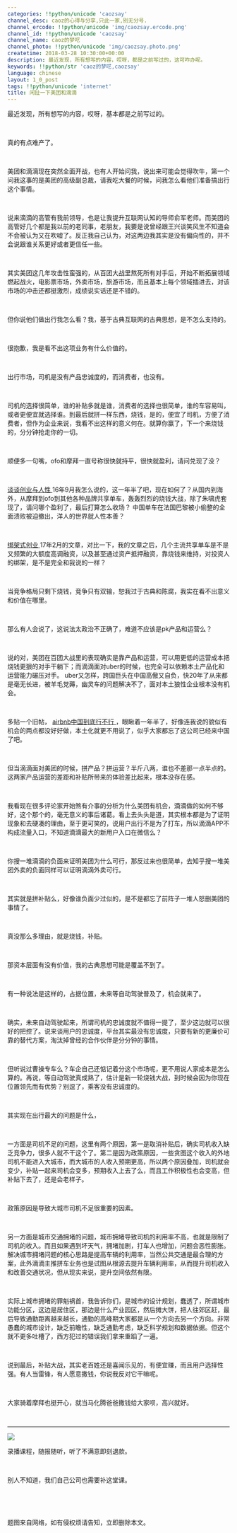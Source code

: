 ```yaml
---
categories: !!python/unicode 'caozsay'
channel_desc: caoz的心得与分享,只此一家,别无分号.
channel_ercode: !!python/unicode 'img/caozsay.ercode.png'
channel_id: !!python/unicode 'caozsay'
channel_name: caoz的梦呓
channel_photo: !!python/unicode 'img/caozsay.photo.png'
createtime: 2018-03-28 10:30:00+00:00
description: 最近发现，所有想写的内容，哎呀，都是之前写过的，这可咋办呢。
keywords: !!python/str 'caoz的梦呓,caozsay'
language: chinese
layout: 1_0_post
tags: !!python/unicode 'internet'
title: 闲扯一下美团和滴滴
---
```

<div class="rich_media_content" id="js_content">
<p style="white-space: normal;">
         最近发现，所有想写的内容，哎呀，基本都是之前写过的。
        </p>
<p style="white-space: normal;">
<br/>
</p>
<p style="white-space: normal;">
         真的有点难产了。
        </p>
<p style="white-space: normal;">
<br/>
</p>
<p style="white-space: normal;">
         美团和滴滴现在突然全面开战，也有人开始问我，说出来可能会觉得吹牛，第一个问我这事的是美团的高级副总裁，请我吃大餐的时候，问我怎么看他们准备搞出行这个事情。
        </p>
<p style="white-space: normal;">
<br/>
</p>
<p style="white-space: normal;">
         说来滴滴的高管有我前领导，也是让我提升互联网认知的导师俞军老师。而美团的高管好几个都是我以前的老同事，老朋友，我要是说曾经跟王兴谈笑风生不知道会不会被认为又在吹嘘了。反正我自己认为，对这两边我其实是没有偏向性的，并不会说跟谁关系更好或者更信任一些。
        </p>
<p style="white-space: normal;">
<br/>
</p>
<p style="white-space: normal;">
         其实美团这几年攻击性蛮强的，从百团大战里熬死所有对手后，开始不断拓展领域燃起战火，电影票市场，外卖市场，旅游市场，而且基本上每个领域插进去，对该市场的冲击还都挺激烈，成绩说实话还是不错的。
        </p>
<p style="white-space: normal;">
<br/>
</p>
<p style="white-space: normal;">
         但你说他们做出行我怎么看？我，基于古典互联网的古典思想，是不怎么支持的。
        </p>
<p style="white-space: normal;">
<br/>
</p>
<p style="white-space: normal;">
         很抱歉，我是看不出这项业务有什么价值的。
        </p>
<p style="white-space: normal;">
<br/>
</p>
<p style="white-space: normal;">
         出行市场，司机是没有产品忠诚度的，而消费者，也没有。
        </p>
<p style="white-space: normal;">
<br/>
</p>
<p style="white-space: normal;">
         司机的选择很简单，谁的补贴多就是谁，消费者的选择也很简单，谁的车容易叫，或者更便宜就选择谁。到最后就拼一样东西，烧钱，是的，便宜了司机，方便了消费者，但作为企业来说，我看不出这样的意义何在。就算你赢了，下一个来烧钱的，分分钟抢走你的一切。
        </p>
<p style="white-space: normal;">
<br/>
</p>
<p style="white-space: normal;">
         顺便多一句嘴，ofo和摩拜一直号称很快就持平，很快就盈利，请问兑现了没？
        </p>
<p style="white-space: normal;">
<br/>
</p>
<p style="white-space: normal;">
<a href="http://mp.weixin.qq.com/s?__biz=MzI0MjA1Mjg2Ng==&amp;mid=2649866944&amp;idx=1&amp;sn=39365f982d41d59b87c438af6c7afa93&amp;chksm=f10758adc670d1bbf380cf0b401753fdd5bd88de11aea187b3fb1785b08ba2d3775ee73a6d7a&amp;scene=21#wechat_redirect" target="_blank">
          谈谈创业与人性
         </a>
         16年9月我怎么说的，这一年半了吧，现在如何了？从国内到海外，从摩拜到ofo到其他各种品牌共享单车，轰轰烈烈的烧钱大战，除了朱啸虎套现了，请问哪个盈利了，最后打算怎么收场？ 中国单车在法国巴黎被小偷整的全面溃败被迫撤出，洋人的世界就人性本善？
         <br/>
</p>
<p style="white-space: normal;">
<br/>
</p>
<p style="white-space: normal;">
<a href="http://mp.weixin.qq.com/s?__biz=MzI0MjA1Mjg2Ng==&amp;mid=2649867181&amp;idx=1&amp;sn=866dd92396b85f50a5483b25f50638c7&amp;chksm=f10759c0c670d0d6ae22e50fea2bbe1009fca058c26c61b290134b4dc827579ab3aa6535eea3&amp;scene=21#wechat_redirect" target="_blank">
          绑架式创业
         </a>
         17年2月的文章，对比一下，我的文章之后，几个主流共享单车是不是又频繁的大额度高调融资，以及甚至通过资产抵押融资，靠烧钱来维持，对投资人的绑架，是不是完全和我说的一样？
         <br/>
</p>
<p style="white-space: normal;">
<br/>
</p>
<p style="white-space: normal;">
         当竞争格局只剩下烧钱，竞争只有双输，恕我过于古典和陈腐，我实在看不出意义和价值在哪里。
        </p>
<p style="white-space: normal;">
<br/>
</p>
<p style="white-space: normal;">
         那么有人会说了，这说法太政治不正确了，难道不应该是pk产品和运营么？
        </p>
<p style="white-space: normal;">
<br/>
</p>
<p style="white-space: normal;">
         说的对，美团在百团大战里的表现确实是靠产品和运营，可以用更低的运营成本把烧钱更狠的对手干躺下；而滴滴面对uber的时候，也完全可以依赖本土产品化和运营能力碾压对手。 uber又怎样，跨国巨头在中国高傲又自负，快20年了从来都是毫无长进，被羊毛党薅，幽灵车的问题解决不了，面对本土狼性企业根本没有机会。
        </p>
<p style="white-space: normal;">
<br/>
</p>
<p style="white-space: normal;">
         多贴一个旧帖，
         <a href="http://mp.weixin.qq.com/s?__biz=MzI0MjA1Mjg2Ng==&amp;mid=2649866960&amp;idx=1&amp;sn=9877bd43dbfb646739ee111c5ae4145e&amp;chksm=f10758bdc670d1ab8b20846e70303447921691ed92d8b7cecd007f702cb62a514b37a7779da4&amp;scene=21#wechat_redirect" target="_blank">
          airbnb中国到底行不行
         </a>
         ，眼瞅着一年半了，好像连我说的貌似有机会的两点都没好好做，本土化就更不用说了，似乎大家都忘了这公司已经来中国了吧。
        </p>
<p style="white-space: normal;">
<br/>
</p>
<p style="white-space: normal;">
         但当滴滴面对美团的时候，拼产品？拼运营？半斤八两，谁也不差那一点半点的。这两家产品运营的差距和补贴所带来的体验差比起来，根本没存在感。
        </p>
<p style="white-space: normal;">
<br/>
</p>
<p style="white-space: normal;">
         我看现在很多评论家开始煞有介事的分析为什么美团有机会，滴滴做的如何不够好，这个那个的，毫无意义的事后诸葛。看上去头头是道，其实根本都是为了证明现象和去硬凑的理由，至于更可笑的，说用户出行不是为了打车，所以滴滴APP不构成流量入口，不知道滴滴最大的新用户入口在微信么？
        </p>
<p style="white-space: normal;">
<br/>
</p>
<p style="white-space: normal;">
         你搜一堆滴滴的负面来证明美团为什么可行，那反过来也很简单，去知乎搜一堆美团外卖的负面同样可以证明滴滴外卖可行。
        </p>
<p style="white-space: normal;">
<br/>
</p>
<p style="white-space: normal;">
         其实就是拼补贴么，好像谁负面少过似的，是不是都忘了前阵子一堆人怒删美团的事情了。
        </p>
<p style="white-space: normal;">
<br/>
</p>
<p>
         真没那么多理由，就是烧钱，补贴。
        </p>
<p>
<br/>
</p>
<p>
         那资本层面有没有价值，我的古典思想可能是覆盖不到了。
        </p>
<p>
<br/>
</p>
<p>
         有一种说法是这样的，占据位置，未来等自动驾驶普及了，机会就来了。
        </p>
<p>
<br/>
</p>
<p>
         确实，未来自动驾驶起来，所谓司机的忠诚度就不值得一提了，至少这边就可以很好的把控了。说来谈用户的忠诚度，平台其实最没有忠诚度，只要有新的更廉价可靠的替代方案，淘汰掉曾经的合作伙伴是分分钟的事情。
        </p>
<p>
<br/>
</p>
<p>
         但听说过曹操专车么？车企自己还惦记着分这个市场呢，更不用说人家成本是怎么算的。再说，等自动驾驶真成熟了，估计是新一轮烧钱大战，到时候会因为你现在位置领先而有优势？别逗了，乘客没有忠诚度的。
        </p>
<p>
<br/>
</p>
<p>
         其实现在出行最大的问题是什么，
        </p>
<p>
<br/>
</p>
<p>
         一方面是司机不足的问题，这里有两个原因，第一是取消补贴后，确实司机收入缺乏竞争力，很多人就不干这个了。第二是因为政策原因，一些贪图这个收入的外地司机不能进入大城市，而大城市的人收入预期更高，所以两个原因叠加，司机就会变少，补贴一起来司机会变多，预期收入上去了么，而且工作积极性也会变高，但补贴下去了，还是会老样子。
        </p>
<p>
<br/>
</p>
<p>
         政策原因是导致大城市司机不足很重要的因素。
        </p>
<p>
<br/>
</p>
<p>
         另一方面是城市交通拥堵的问题，城市拥堵导致司机的利用率不高，也就是限制了司机的收入。而且如果遇到坏天气，拥堵加剧，打车人也增加，问题会恶性膨胀。解决城市拥堵问题的核心思路是提高车辆的利用率，当然公共交通是最合理的方案，此外滴滴主推拼车业务也是试图从根源去提升车辆利用率，从而提升司机收入和改善交通状况，但从现实来说，提升空间依然有限。
        </p>
<p>
<br/>
</p>
<p>
         实际上城市拥堵的罪魁祸首，我告诉你们，是城市的设计规划，蠢透了，所谓城市功能分区，这边是居住区，那边是什么产业园区，然后摊大饼，把人往郊区赶，最后导致通勤距离越来越长，通勤的高峰期大家都是从一个方向去另一个方向。非常愚蠢的城市设计，缺乏前瞻性，缺乏通勤考虑，缺乏科学规划和数据依据。但这个就不更多吐槽了，西方犯过的错误我们拿来重蹈了一遍。
        </p>
<p>
<br/>
</p>
<p>
         说到最后，补贴大战，其实老百姓还是喜闻乐见的，有便宜赚，而且用户选择性强。有人当雷锋，有人愿意撒钱，你说我反对它干嘛呢。
        </p>
<p>
<br/>
</p>
<p>
         大家骑着摩拜也挺开心，就当马化腾爸爸撒钱给大家呗，高兴就好。
        </p>
<p>
<br/>
</p>
<hr/>
<p>
<img class="" data-copyright="0" data-ratio="1.7786666666666666" data-s="300,640" data-src="" data-type="jpeg" data-w="750" src="{{ '/img/nBKX0s8fer1QccUj515UFvBbrmanDo5w8OsfibttecOvwq8O4j3D5Wv3kC0N3GXs1qkwtjxzkpViaibQs1ffQkqlA.jpeg' | prepend: site.img | replace: '//','/' }}" style=""/>
</p>
<p>
         录播课程，随报随听，听了不满意即刻退款。
        </p>
<p>
<br/>
</p>
<p>
         别人不知道，我们自己公司也需要补这堂课。
        </p>
<p>
<br/>
</p>
<p>
<br/>
</p>
<p>
         题图来自网络，如有侵权烦请告知，立即删除本文。
        </p>
<p>
<br/>
</p>
</div>